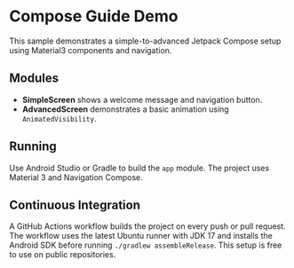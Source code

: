 # Compose Guide Demo

This sample demonstrates a simple-to-advanced Jetpack Compose setup using Material3 components and navigation.

## Modules
- **SimpleScreen** shows a welcome message and navigation button.
- **AdvancedScreen** demonstrates a basic animation using `AnimatedVisibility`.

## Running
Use Android Studio or Gradle to build the `app` module. The project uses Material 3 and Navigation Compose.

## Continuous Integration
A GitHub Actions workflow builds the project on every push or pull request. The workflow uses the latest Ubuntu runner with JDK 17 and installs the Android SDK before running `./gradlew assembleRelease`. This setup is free to use on public repositories.
